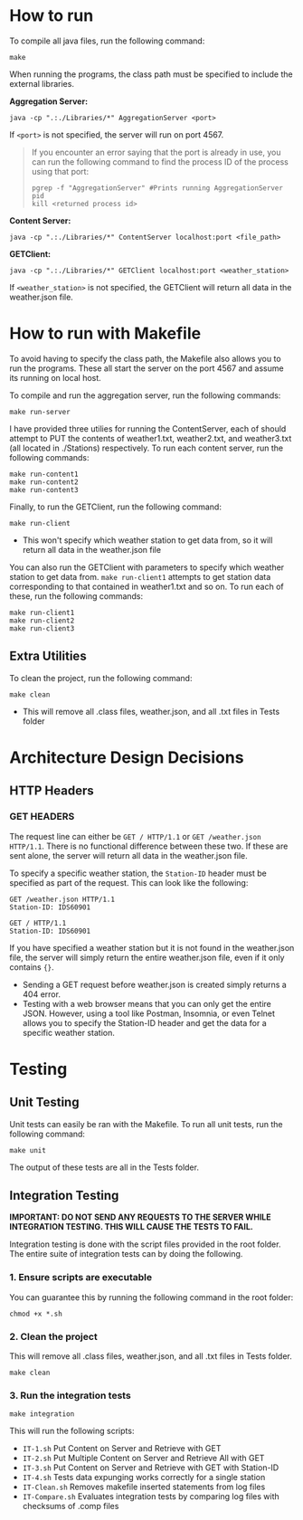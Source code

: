 # How to run
To compile all java files, run the following command:
```
make 
```

When running the programs, the class path must be specified to include the external libraries. 

**Aggregation Server:** 
``` 
java -cp ".:./Libraries/*" AggregationServer <port> 
```
If ```<port>``` is not specified, the server will run on port 4567.

>If you encounter an error saying that the port is already in use, you can run the following command to find the process ID of the process using that port:
>```
>pgrep -f "AggregationServer" #Prints running AggregationServer pid
>kill <returned process id>
>```

**Content Server:** 
``` 
java -cp ".:./Libraries/*" ContentServer localhost:port <file_path>
```

**GETClient:**
```
java -cp ".:./Libraries/*" GETClient localhost:port <weather_station>
```
If ```<weather_station>``` is not specified, the GETClient will return all data in the weather.json file.


# How to run with Makefile
To avoid having to specify the class path, the Makefile also allows you to run the programs. These all start the server on the port 4567 and assume its running on local host.

To compile and run the aggregation server, run the following commands:
```
make run-server
```

I have provided three utilies for running the ContentServer, each of should attempt to PUT the contents of weather1.txt, weather2.txt, and weather3.txt (all located in ./Stations) respectively. 
To run each content server, run the following commands:
```
make run-content1 
make run-content2
make run-content3
```

Finally, to run the GETClient, run the following command:
```
make run-client
```
* This won't specify which weather station to get data from, so it will return all data in the weather.json file

You can also run the GETClient with parameters to specify which weather station to get data from. ```make run-client1``` attempts to get station data corresponding to that contained in weather1.txt and so on. To run each of these, run the following commands:
```
make run-client1
make run-client2
make run-client3
```
## Extra Utilities 
To clean the project, run the following command:
```
make clean
```
* This will remove all .class files, weather.json, and all .txt files in Tests folder 

# Architecture Design Decisions
## HTTP Headers 
### **GET HEADERS** 

The request line can either be ```GET / HTTP/1.1``` or ```GET /weather.json HTTP/1.1```. There is no functional difference between these two. If these are sent alone, the server will return all data in the weather.json file.

To specify a specific weather station, the ```Station-ID``` header must be specified as part of the request. This can look like the following: 

```
GET /weather.json HTTP/1.1
Station-ID: IDS60901
```
```
GET / HTTP/1.1
Station-ID: IDS60901
```
If you have specified a weather station but it is not found in the weather.json file, the server will simply return the entire weather.json file, even if it only contains ```{}```. 

* Sending a GET request before weather.json is created simply returns a 404 error.
* Testing with a web browser means that you can only get the entire JSON. However, using a tool like Postman, Insomnia, or even Telnet allows you to specify the Station-ID header and get the data for a specific weather station.

# Testing
## Unit Testing
Unit tests can easily be ran with the Makefile. To run all unit tests, run the following command:
```
make unit
```
The output of these tests are all in the Tests folder.

## Integration Testing
**IMPORTANT: DO NOT SEND ANY REQUESTS TO THE SERVER WHILE INTEGRATION TESTING. THIS WILL CAUSE THE TESTS TO FAIL.**

Integration testing is done with the script files provided in the root folder. The entire suite of integration tests can by doing the following.
### 1. Ensure scripts are executable
 You can guarantee this by running the following command in the root folder:
 ```
 chmod +x *.sh
 ```
### 2. Clean the project
This will remove all .class files, weather.json, and all .txt files in Tests folder. 
```
make clean
```

### 3. Run the integration tests
```
make integration 
```
This will run the following scripts:
* ```IT-1.sh``` Put Content on Server and Retrieve with GET
* ```IT-2.sh``` Put Multiple Content on Server and Retrieve All with GET
* ```IT-3.sh``` Put Content on Server and Retrieve with GET with Station-ID
* ```IT-4.sh``` Tests data expunging works correctly for a single station
* ```IT-Clean.sh``` Removes makefile inserted statements from log files 
* ```IT-Compare.sh``` Evaluates integration tests by comparing log files with checksums of .comp files

